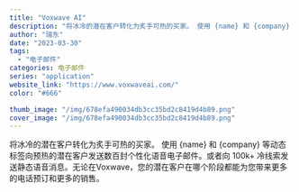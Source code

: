 ```yaml
---
title: "Voxwave AI"
description: "将冰冷的潜在客户转化为炙手可热的买家。 使用 {name} 和 {company} 等动态标签向预热的潜在客户发送数百封"
author: "瑞东"
date: "2023-03-30"
tags:
  - "电子邮件"
categories: 电子邮件
series: "application"
website_link: "https://www.voxwaveai.com/"
color: "#666"

thumb_image: "/img/678efa490034db3cc35bd2c8419d4b89.png"
cover_image: "/img/678efa490034db3cc35bd2c8419d4b89.png"
---
```


将冰冷的潜在客户转化为炙手可热的买家。 使用 {name} 和 {company} 等动态标签向预热的潜在客户发送数百封个性化语音电子邮件。或者向 100k+ 冷线索发送静态语音消息。无论在Voxwave，您的潜在客户在哪个阶段都能为您带来更多的电话预订和更多的销售。